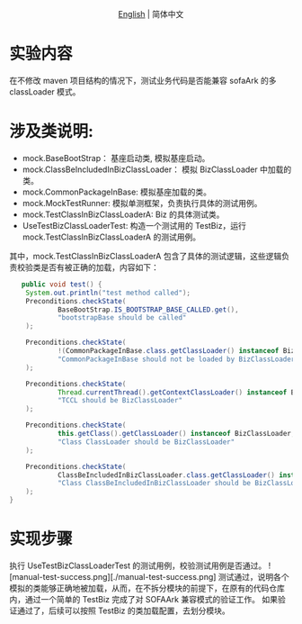<div align="center">

[English](./README.md) | 简体中文

</div>

# 实验内容

在不修改 maven 项目结构的情况下，测试业务代码是否能兼容 sofaArk 的多 classLoader 模式。

# 涉及类说明:

- mock.BaseBootStrap： 基座启动类, 模拟基座启动。
- mock.ClassBeIncludedInBizClassLoader： 模拟 BizClassLoader 中加载的类。
- mock.CommonPackageInBase: 模拟基座加载的类。
- mock.MockTestRunner: 模拟单测框架，负责执行具体的测试用例。
- mock.TestClassInBizClassLoaderA: Biz 的具体测试类。
- UseTestBizClassLoaderTest: 构造一个测试用的 TestBiz，运行 mock.TestClassInBizClassLoaderA 的测试用例。

其中，mock.TestClassInBizClassLoaderA 包含了具体的测试逻辑，这些逻辑负责校验类是否有被正确的加载，内容如下：

```java
   public void test() {
    System.out.println("test method called");
    Preconditions.checkState(
            BaseBootStrap.IS_BOOTSTRAP_BASE_CALLED.get(),
            "bootstrapBase should be called"
    );

    Preconditions.checkState(
            !(CommonPackageInBase.class.getClassLoader() instanceof BizClassLoader),
            "CommonPackageInBase should not be loaded by BizClassLoader"
    );

    Preconditions.checkState(
            Thread.currentThread().getContextClassLoader() instanceof BizClassLoader,
            "TCCL should be BizClassLoader"
    );

    Preconditions.checkState(
            this.getClass().getClassLoader() instanceof BizClassLoader,
            "Class ClassLoader should be BizClassLoader"
    );

    Preconditions.checkState(
            ClassBeIncludedInBizClassLoader.class.getClassLoader() instanceof BizClassLoader,
            "Class ClassBeIncludedInBizClassLoader should be BizClassLoader"
    );
}
```

# 实现步骤

执行 UseTestBizClassLoaderTest 的测试用例，校验测试用例是否通过。
![manual-test-success.png][./manual-test-success.png]
测试通过，说明各个模拟的类能够正确地被加载，从而，在不拆分模块的前提下，在原有的代码仓库内，通过一个简单的
TestBiz 完成了对 SOFAArk 兼容模式的验证工作。
如果验证通过了，后续可以按照 TestBiz 的类加载配置，去划分模块。

